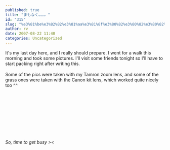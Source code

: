 ```yaml
---
published: true
title: "まもなく。。。。"
id: "315"
slug: "%e3%81%be%e3%82%82%e3%81%aa%e3%81%8f%e3%80%82%e3%80%82%e3%80%82%e3%80%82"
author: rv
date: 2007-08-22 11:40
categories: Uncategorized
---
```

It's my last day here, and I really should prepare. I went for a walk this morning and took some pictures. I'll visit some friends tonight so I'll have to start packing right after writing this.<br /><br />Some of the pics were taken with my Tamron zoom lens, and some of the grass ones were taken with the Canon kit lens, which worked quite nicely too ^_^<br /><br /><a href="http://bp1.blogger.com/_RIq3e2nKDHo/RswmarR1bbI/AAAAAAAABdA/eLxsDQvbOcM/s1600-h/IMG_1788.JPG"><img style="display:block;text-align:center;cursor:pointer;margin:0 auto 10px;" src="http://bp1.blogger.com/_RIq3e2nKDHo/RswmarR1bbI/AAAAAAAABdA/eLxsDQvbOcM/s320/IMG_1788.JPG" alt="" border="0" /></a><br /><a href="http://bp3.blogger.com/_RIq3e2nKDHo/RswmVLR1bWI/AAAAAAAABcY/_Gz7DGS5xjg/s1600-h/IMG_1649.jpg"><img style="display:block;text-align:center;cursor:pointer;margin:0 auto 10px;" src="http://bp3.blogger.com/_RIq3e2nKDHo/RswmVLR1bWI/AAAAAAAABcY/_Gz7DGS5xjg/s320/IMG_1649.jpg" alt="" border="0" /></a><br /><a href="http://bp1.blogger.com/_RIq3e2nKDHo/RswmVrR1bYI/AAAAAAAABco/ohKSy794kUM/s1600-h/IMG_1726.JPG"><img style="display:block;text-align:center;cursor:pointer;margin:0 auto 10px;" src="http://bp1.blogger.com/_RIq3e2nKDHo/RswmVrR1bYI/AAAAAAAABco/ohKSy794kUM/s320/IMG_1726.JPG" alt="" border="0" /></a><br /><a href="http://bp2.blogger.com/_RIq3e2nKDHo/RswmV7R1bZI/AAAAAAAABcw/GM2ha5vpaKk/s1600-h/IMG_1748.JPG"><img style="display:block;text-align:center;cursor:pointer;margin:0 auto 10px;" src="http://bp2.blogger.com/_RIq3e2nKDHo/RswmV7R1bZI/AAAAAAAABcw/GM2ha5vpaKk/s320/IMG_1748.JPG" alt="" border="0" /></a><br /><a href="http://bp0.blogger.com/_RIq3e2nKDHo/RswmWbR1baI/AAAAAAAABc4/6ohl_8Lc6Jo/s1600-h/IMG_1775.JPG"><img style="display:block;text-align:center;cursor:pointer;margin:0 auto 10px;" src="http://bp0.blogger.com/_RIq3e2nKDHo/RswmWbR1baI/AAAAAAAABc4/6ohl_8Lc6Jo/s320/IMG_1775.JPG" alt="" border="0" /></a><br /><a href="http://bp0.blogger.com/_RIq3e2nKDHo/RswmVbR1bXI/AAAAAAAABcg/VFtSzDIVH1U/s1600-h/IMG_1670.jpg"><img style="display:block;text-align:center;cursor:pointer;margin:0 auto 10px;" src="http://bp0.blogger.com/_RIq3e2nKDHo/RswmVbR1bXI/AAAAAAAABcg/VFtSzDIVH1U/s320/IMG_1670.jpg" alt="" border="0" /></a>So, time to get busy &gt;_&lt;